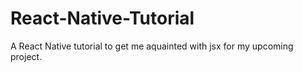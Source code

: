 # React-Native-Tutorial

A React Native tutorial to get me aquainted with jsx for my upcoming project.
